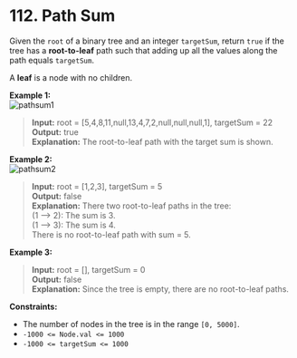 # 112. Path Sum

Given the `root` of a binary tree and an integer `targetSum`, return `true` if the tree has a **root-to-leaf** path such that adding up all the values along the path equals `targetSum`.

A **leaf** is a node with no children.

**Example 1:**  
![pathsum1](https://assets.leetcode.com/uploads/2021/01/18/pathsum1.jpg)  
> **Input:** root = [5,4,8,11,null,13,4,7,2,null,null,null,1], targetSum = 22  
> **Output:** true  
> **Explanation:** The root-to-leaf path with the target sum is shown.

**Example 2:**  
![pathsum2](https://assets.leetcode.com/uploads/2021/01/18/pathsum2.jpg)  
> **Input:** root = [1,2,3], targetSum = 5  
> **Output:** false  
> **Explanation:** There two root-to-leaf paths in the tree:  
> (1 --> 2): The sum is 3.  
> (1 --> 3): The sum is 4.  
> There is no root-to-leaf path with sum = 5.

**Example 3:**  
> **Input:** root = [], targetSum = 0  
> **Output:** false  
> **Explanation:** Since the tree is empty, there are no root-to-leaf paths.

**Constraints:**
* The number of nodes in the tree is in the range `[0, 5000]`.
* `-1000 <= Node.val <= 1000`
* `-1000 <= targetSum <= 1000`